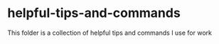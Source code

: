 # helpful-tips-and-commands
This folder is a collection of helpful tips and commands I use for work
